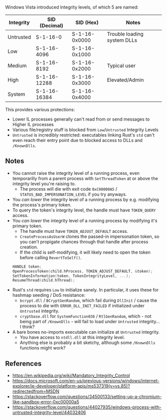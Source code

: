Windows Vista introduced Integrity levels, of which 5 are named:

| Integrity | SID (Decimal) | SID (Hex)     | Notes                         |
| --------- | ------------- | ------------- | ----------------------------- |
| Untrusted | S-1-16-0      | S-1-16-0x0000 | Trouble loading system DLLs   |
| Low       | S-1-16-4096   | S-1-16-0x1000 |                               |
| Medium    | S-1-16-8192   | S-1-16-0x2000 | Typical user                  |
| High      | S-1-16-12288  | S-1-16-0x3000 | Elevated/Admin                |
| System    | S-1-16-16384  | S-1-16-0x4000 |

This provides various protections:
*   Lower IL processes generally can't read from or send messages to Higher IL processes
*   Various file/registry stuff is blocked from `Low`/`Untrusted` Integrity Levels
*   `Untrusted` is incredibly restricted: executables linking Rust's `std` can't even reach their entry point due to blocked access to DLLs and `/KnownDlls`.

## Notes
*   You cannot raise the integrity level of a running process, even temporarilly from a parent process with `SetThreadToken` at or above the integrity level you're raising to.
    *   The process will die with exit code `0xC00000A5` / `STATUS_BAD_IMPERSONATION_LEVEL` if you try anyways.
*   You *can lower* the integrity level of a running process by e.g. modifying the process's primary token.
*   To query the token's integrity level, the handle must have `TOKEN_QUERY` access.
*   You *can lower* the integrity level of a running process by modifying it's primary token.
    *   The handle must have `TOKEN_ADJUST_DEFAULT` access.
    *   `CreateProcessAsUserW` clones the passed-in impersonation token, so you can't propigate chances through that handle after process creation.
    *   If the child is self-modifying, it will likely need to open the token before calling `RevertToSelf()`.
    ```cpp
    HANDLE token;
    OpenProcessToken(child.hProcess, TOKEN_ADJUST_DEFAULT, &token);
    SetTokenInformation(token, TokenIntegrityLevel, ...);
    ResumeThread(child.hThread);
    ```
*   Rust's `std` requires `Low` to initialize sanely.  In particular, it uses these for hashmap seeding / DoS resistance:
    *   `bcrypt.dll` / `BCryptGenRandom`, which fail during `DllInit` / cause the process to die with `ERROR_DLL_INIT_FAILED` if initialized under `Untrusted` integrity.
    *   `cryptbase.dll` for `SystemFunction036` / `RtlGenRandom`, which - not being part of `/KnownDlls` - will fail to load under `Untrusted` integrity...  I think?
*   A bare bones no-imports executable can initialize at `Untrusted` integrity.
    *   You have access to `ntdll.dll` at this integrity level.
    *   Anything else is probably a bit sketchy, although some `/KnownDlls` functions might work?

## References
*   <https://en.wikipedia.org/wiki/Mandatory_Integrity_Control>
*   <https://docs.microsoft.com/en-us/previous-versions/windows/internet-explorer/ie-developer/platform-apis/ms537319(v=vs.85)?redirectedfrom=MSDN>
*   <https://stackoverflow.com/questions/34500133/setting-up-a-chromium-like-sandbox-error-0xc00000a5>
*   <https://stackoverflow.com/questions/44027935/windows-process-with-untrusted-integrity-level/44032406>
